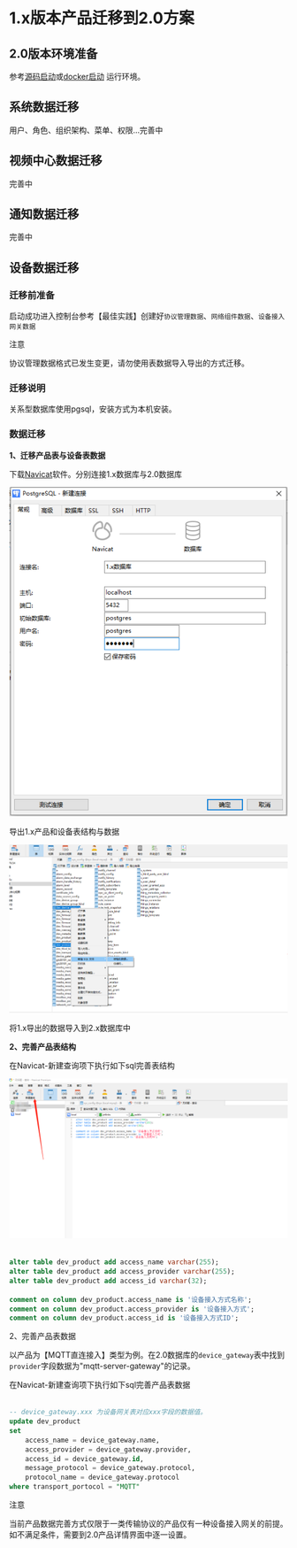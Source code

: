 # 1.x版本产品迁移到2.0方案

## 2.0版本环境准备

参考[源码启动](/install-deployment/start-with-source.html)或[docker启动](/install-deployment/docker-start.html) 运行环境。


## 系统数据迁移

用户、角色、组织架构、菜单、权限...完善中

## 视频中心数据迁移

完善中

## 通知数据迁移

完善中

## 设备数据迁移

### 迁移前准备

启动成功进入控制台参考【最佳实践】创建好`协议管理数据`、`网络组件数据`、`设备接入网关数据`

<div class='explanation warning'>
  <p class='explanation-title-warp'>
    <span class='iconfont icon-jinggao explanation-icon'></span>
    <span class='explanation-title font-weight'>注意</span>
  </p>

协议管理数据格式已发生变更，请勿使用表数据导入导出的方式迁移。

</div>

### 迁移说明

关系型数据库使用pgsql，安装方式为本机安装。


### 数据迁移

**1、迁移产品表与设备表数据**

下载[Navicat](https://navicat.com/en/)软件。分别连接1.x数据库与2.0数据库

![数据库连接](./img/database-connect.png)

导出1.x产品和设备表结构与数据

![表数据导出](./img/table-export1.png)

将1.x导出的数据导入到2.x数据库中

**2、完善产品表结构**

在Navicat-新建查询项下执行如下sql完善表结构

![sql执行](./img/sql-exec1.png)

```sql

alter table dev_product add access_name varchar(255);
alter table dev_product add access_provider varchar(255);
alter table dev_product add access_id varchar(32);

comment on column dev_product.access_name is '设备接入方式名称';
comment on column dev_product.access_provider is '设备接入方式';
comment on column dev_product.access_id is '设备接入方式ID';

```

2、完善产品表数据

以产品为【MQTT直连接入】类型为例。在2.0数据库的`device_gateway`表中找到`provider`字段数据为"mqtt-server-gateway"的记录。

在Navicat-新建查询项下执行如下sql完善产品表数据

```sql

-- device_gateway.xxx 为设备网关表对应xxx字段的数据值。
update dev_product 
set 
    access_name = device_gateway.name,
    access_provider = device_gateway.provider,
    access_id = device_gateway.id,
    message_protocol = device_gateway.protocol,
    protocol_name = device_gateway.protocol
where transport_portocol = "MQTT"
```

<div class='explanation warning'>
  <p class='explanation-title-warp'>
    <span class='iconfont icon-jinggao explanation-icon'></span>
    <span class='explanation-title font-weight'>注意</span>
  </p>

当前产品数据完善方式仅限于一类传输协议的产品仅有一种设备接入网关的前提。如不满足条件，需要到2.0产品详情界面中逐一设置。

</div>